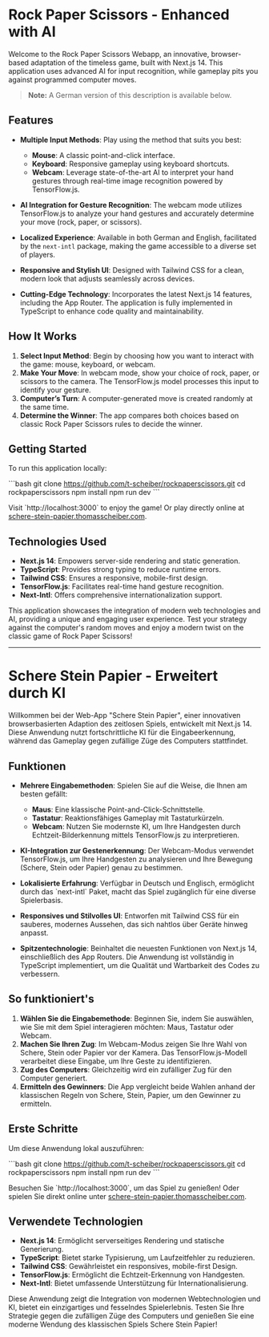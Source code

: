 # Rock Paper Scissors - Enhanced with AI

Welcome to the Rock Paper Scissors Webapp, an innovative, browser-based adaptation of the timeless game, built with Next.js 14. This application uses advanced AI for input recognition, while gameplay pits you against programmed computer moves.

> **Note:** A German version of this description is available below.

## Features

- **Multiple Input Methods**: Play using the method that suits you best:

  - **Mouse**: A classic point-and-click interface.
  - **Keyboard**: Responsive gameplay using keyboard shortcuts.
  - **Webcam**: Leverage state-of-the-art AI to interpret your hand gestures through real-time image recognition powered by TensorFlow.js.

- **AI Integration for Gesture Recognition**: The webcam mode utilizes TensorFlow.js to analyze your hand gestures and accurately determine your move (rock, paper, or scissors).

- **Localized Experience**: Available in both German and English, facilitated by the `next-intl` package, making the game accessible to a diverse set of players.

- **Responsive and Stylish UI**: Designed with Tailwind CSS for a clean, modern look that adjusts seamlessly across devices.

- **Cutting-Edge Technology**: Incorporates the latest Next.js 14 features, including the App Router. The application is fully implemented in TypeScript to enhance code quality and maintainability.

## How It Works

1. **Select Input Method**: Begin by choosing how you want to interact with the game: mouse, keyboard, or webcam.
2. **Make Your Move**: In webcam mode, show your choice of rock, paper, or scissors to the camera. The TensorFlow.js model processes this input to identify your gesture.
3. **Computer’s Turn**: A computer-generated move is created randomly at the same time.
4. **Determine the Winner**: The app compares both choices based on classic Rock Paper Scissors rules to decide the winner.

## Getting Started

To run this application locally:

\`\`\`bash
git clone https://github.com/t-scheiber/rockpaperscissors.git
cd rockpaperscissors
npm install
npm run dev
\`\`\`

Visit \`http://localhost:3000\` to enjoy the game! Or play directly online at [schere-stein-papier.thomasscheiber.com](https://schere-stein-papier.thomasscheiber.com/).

## Technologies Used

- **Next.js 14**: Empowers server-side rendering and static generation.
- **TypeScript**: Provides strong typing to reduce runtime errors.
- **Tailwind CSS**: Ensures a responsive, mobile-first design.
- **TensorFlow.js**: Facilitates real-time hand gesture recognition.
- **Next-Intl**: Offers comprehensive internationalization support.

This application showcases the integration of modern web technologies and AI, providing a unique and engaging user experience. Test your strategy against the computer's random moves and enjoy a modern twist on the classic game of Rock Paper Scissors!

---

# Schere Stein Papier - Erweitert durch KI

Willkommen bei der Web-App "Schere Stein Papier", einer innovativen browserbasierten Adaption des zeitlosen Spiels, entwickelt mit Next.js 14. Diese Anwendung nutzt fortschrittliche KI für die Eingabeerkennung, während das Gameplay gegen zufällige Züge des Computers stattfindet.

## Funktionen

- **Mehrere Eingabemethoden**: Spielen Sie auf die Weise, die Ihnen am besten gefällt:

  - **Maus**: Eine klassische Point-and-Click-Schnittstelle.
  - **Tastatur**: Reaktionsfähiges Gameplay mit Tastaturkürzeln.
  - **Webcam**: Nutzen Sie modernste KI, um Ihre Handgesten durch Echtzeit-Bilderkennung mittels TensorFlow.js zu interpretieren.

- **KI-Integration zur Gestenerkennung**: Der Webcam-Modus verwendet TensorFlow.js, um Ihre Handgesten zu analysieren und Ihre Bewegung (Schere, Stein oder Papier) genau zu bestimmen.

- **Lokalisierte Erfahrung**: Verfügbar in Deutsch und Englisch, ermöglicht durch das \`next-intl\` Paket, macht das Spiel zugänglich für eine diverse Spielerbasis.

- **Responsives und Stilvolles UI**: Entworfen mit Tailwind CSS für ein sauberes, modernes Aussehen, das sich nahtlos über Geräte hinweg anpasst.

- **Spitzentechnologie**: Beinhaltet die neuesten Funktionen von Next.js 14, einschließlich des App Routers. Die Anwendung ist vollständig in TypeScript implementiert, um die Qualität und Wartbarkeit des Codes zu verbessern.

## So funktioniert's

1. **Wählen Sie die Eingabemethode**: Beginnen Sie, indem Sie auswählen, wie Sie mit dem Spiel interagieren möchten: Maus, Tastatur oder Webcam.
2. **Machen Sie Ihren Zug**: Im Webcam-Modus zeigen Sie Ihre Wahl von Schere, Stein oder Papier vor der Kamera. Das TensorFlow.js-Modell verarbeitet diese Eingabe, um Ihre Geste zu identifizieren.
3. **Zug des Computers**: Gleichzeitig wird ein zufälliger Zug für den Computer generiert.
4. **Ermitteln des Gewinners**: Die App vergleicht beide Wahlen anhand der klassischen Regeln von Schere, Stein, Papier, um den Gewinner zu ermitteln.

## Erste Schritte

Um diese Anwendung lokal auszuführen:

\`\`\`bash
git clone https://github.com/t-scheiber/rockpaperscissors.git
cd rockpaperscissors
npm install
npm run dev
\`\`\`

Besuchen Sie \`http://localhost:3000\`, um das Spiel zu genießen! Oder spielen Sie direkt online unter [schere-stein-papier.thomasscheiber.com](https://schere-stein-papier.thomasscheiber.com/).

## Verwendete Technologien

- **Next.js 14**: Ermöglicht serverseitiges Rendering und statische Generierung.
- **TypeScript**: Bietet starke Typisierung, um Laufzeitfehler zu reduzieren.
- **Tailwind CSS**: Gewährleistet ein responsives, mobile-first Design.
- **TensorFlow.js**: Ermöglicht die Echtzeit-Erkennung von Handgesten.
- **Next-Intl**: Bietet umfassende Unterstützung für Internationalisierung.

Diese Anwendung zeigt die Integration von modernen Webtechnologien und KI, bietet ein einzigartiges und fesselndes Spielerlebnis. Testen Sie Ihre Strategie gegen die zufälligen Züge des Computers und genießen Sie eine moderne Wendung des klassischen Spiels Schere Stein Papier!
